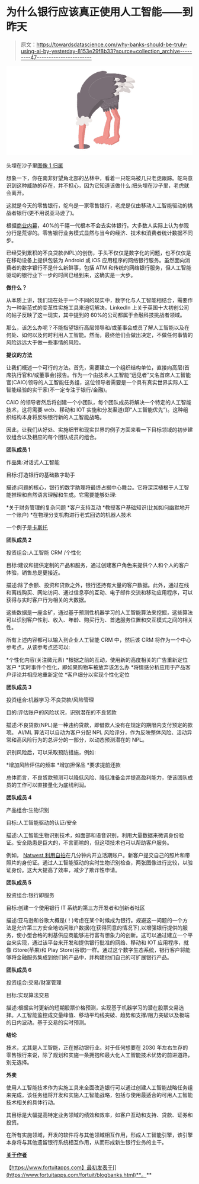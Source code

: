 # 为什么银行应该真正使用人工智能——到昨天

> 原文：<https://towardsdatascience.com/why-banks-should-be-truly-using-ai-by-yesterday-8153e29f8b33?source=collection_archive---------47----------------------->

![](img/b2400529e391f7ec681aab18bb73cd51.png)

头埋在沙子里[图像 1 归属](https://www.freepik.com/photos/technology)

想象一下，你在南非好望角北部的丛林中，看着一只鸵鸟被几只老虎跟踪。鸵鸟意识到这种威胁的存在，并不担心，因为它知道该做什么:把头埋在沙子里，老虎就会离开。

这就是今天的零售银行，鸵鸟是一家零售银行，老虎是仅由移动人工智能驱动的挑战者银行(更不用说亚马逊了)。

根据[商业内幕](https://www.businessinsider.com/millennials-are-killing-list-2017-8)，40%的千禧一代根本不会去实体银行。大多数人实际上认为参观分行是荒谬的。零售银行业务模式显然与当今的经济、技术和消费者统计数据不同步。

已经受到累积的不良贷款(NPL)的创伤，手头不仅仅是数字化的问题，也不仅仅是在移动设备上提供包装为 Android 或 iOS 应用程序的网络银行服务。虽然面向消费者的数字银行不是什么新鲜事，包括 ATM 和传统的网络银行服务，但人工智能驱动的银行业下一步的时间已经到来，这确实是一大步。

**做什么？**

从本质上讲，我们现在处于一个不同的现实中，数字化与人工智能相结合，需要作为一种新范式的变革性实施工具来迫切解决。LinkedIn 上关于英国十大初创公司的帖子反映了这一现实，其中提到的 60%的公司都属于金融科技挑战者领域。

那么，该怎么办呢？不能指望银行高层领导和/或董事会成员了解人工智能以及在何处、如何以及何时利用人工智能。然而，最终他们会做出决定，不做任何事情的风险远远大于做一些事情的风险。

**提议的方法**

让我们概述一个可行的方法。首先，需要建立一个组织结构单位，直接向高层(首席执行官和/或董事会)报告。作为一个由技术人工智能“远见者”又名首席人工智能官(CAIO)领导的人工智能任务组，这位领导者需要是一个具有真实世界实际人工智能经验的实干家(不一定专注于银行/金融)。

CAIO 的领导者然后将创建一个小团队，每个团队成员将解决一个特定的人工智能技术，这将需要 web、移动和 IOT 实施和分发渠道(即“人工智能优先”)。这种组织结构本身将反映银行新的人工智能战略。

因此，让我们从好处、实施细节和现实世界的例子方面来看一下目标领域的初步建议组合以及相应的每个团队成员的组合。

**团队成员 1**

作品集:对话式人工智能

目标:打造银行的基础数字助手

描述:问题的核心，银行的数字助理将最终占据中心舞台。它将深深植根于人工智能推理和自然语言理解和生成。它需要能够处理:

*关于财务管理的复杂问题
*客户支持互动
*教授客户基础知识(比如如何幽默地开一个账户)
*在物理分支机构进行老式回访的机器人技术

一个例子是[卡斯托](https://vimeo.com/296132093)

**团队成员 2**

投资组合:人工智能 CRM /个性化

目标:建议和提供定制的产品和服务，通过创建客户角色来提供个人和个人的客户体验，销售总是更接近。

描述:除了余额、投资和贷款之外，银行还持有大量的客户数据。此外，通过在线和离线购买、网站访问、通过信息亭的互动、电子邮件交流和移动应用程序，可以获得与实时客户行为相关的大数据。

这些数据是一座金矿，通过基于预测性机器学习的人工智能算法来挖掘，这些算法可以识别客户性别、收入、年龄、购买行为、首选服务位置和交互模式之间的相关性。

所有上述内容都可以输入到企业人工智能 CRM 中，然后该 CRM 将作为一个中心参考点，从该参考点还可以:

*个性化内容(关注微元素)
*根据之前的互动，使用新的高度相关的广告重新定位客户
*实时事件个性化，即如果购物车被放弃该怎么办
*将情感分析应用于产品客户评论并相应地重新定位
*客户细分以实现个性化定位

**团队成员 3**

投资组合:机器学习:不良贷款/风险管理

目的:评估账户的风险状况，识别潜在的不良贷款

描述:不良贷款(NPL)是一种违约贷款，即借款人没有在规定的期限内支付预定的款项。
AI/ML 算法可以自动为客户分配 NPL 风险评分，作为反映整体风险、活动异常和高风险行为的总评分的一部分，以动态预测潜在的 NPL。

识别风险后，可以采取预防措施，例如:

*增加风险评估的频率
*增加担保品
*要求提前还款

总体而言，不良贷款预测可以降低风险、降低准备金并提高盈利能力，使该团队成员的工作可以直接量化为底线利润。

**团队成员 4**

产品组合:生物识别

目标:人工智能驱动的认证/安全

描述:人工智能生物识别技术，如面部和语音识别，利用大量数据来微调身份验证。安全隐患是巨大的，不言而喻的，但这项技术也可以帮助客户服务。

例如， [Natwest 利用自拍](https://www.finextra.com/newsarticle/34008/natwest-introduces-selfie-powered-current-account-opening#:~:text=NatWest%20customers%20can%20now%20open,the%20ID%20document%20is%20authenticated.)在几分钟内开立活期账户。新客户提交自己的照片和带照片的身份证。通过人工智能驱动的实时生物识别检查，两张图像进行比较，以验证身份。这大大提高了效率，减少了欺诈性申请。

**团队成员 5**

投资组合:银行即服务

目标:创建一个使用银行 IT 系统的第三方开发者和创新者社区

描述:亚马逊和谷歌大概是(！)考虑在某个时候成为银行。规避这一问题的一个方法是允许第三方安全地访问账户数据(在获得同意的情况下),以增强银行提供的服务，使小型合格的利基供应商能够进行富有想象力的创新。这可以通过建立一个平台来实现，通过该平台来开发和提供银行批准的网络、移动和 IOT 应用程序，就像 iStore(苹果)和 Play Store(谷歌)一样。通过这个数字生态系统，银行客户将能够将金融服务集成到他们的产品中，并构建他们自己的可扩展银行产品。

**团队成员 6**

投资组合:交易/财富管理

目标:实现算法交易

描述:根据实时更新的短期股票价格预测，实现基于机器学习的潜在股票交易选择。人工智能监控成交量峰值、移动平均线突破、趋势和支撑/阻力突破以及极端的日内波动。基于交易的实时预测。

**结论**

技术，尤其是人工智能，正在撼动银行业。对于任何想要在 2030 年左右生存的零售银行来说，除了规划和实施一条拥抱和最大化人工智能技术优势的前进道路，别无选择。

**外卖**

使用人工智能技术作为实施工具来全面改造银行可以通过创建人工智能战略任务组来完成，该任务组将开发和实施人工智能战略，包括与使用最适合的可用人工智能技术相关的具体行动。

其目标是大幅提高特定业务领域的绩效和效率，如客户互动和支持、贷款、证券和投资。

在所有实施领域，开发的软件将与其他领域相互作用，形成人工智能引擎，该引擎本身将与其他遗留银行系统相互作用，从而形成新生银行业务的主干。

[**关于作者**](https://www.linkedin.com/in/nicolas-fekos?lipi=urn%3Ali%3Apage%3Ad_flagship3_profile_view_base_contact_details%3BheFcr2m1TXSLrlrCxWEUIw%3D%3D)

【https://www.fortuitapps.com】最初发表于[](https://www.fortuitapps.com/fortuit/blogbanks.html)**。**